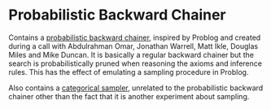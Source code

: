 # Probabilistic Backward Chainer

Contains a [probabilistic backward chainer](prob-chaining.metta),
inspired by Problog and created during a call with Abdulrahman Omar,
Jonathan Warrell, Matt Ikle, Douglas Miles and Mike Duncan.  It is
basically a regular backward chainer but the search is
probabilistically pruned when reasoning the axioms and inference
rules.  This has the effect of emulating a sampling procedure in
Problog.

Also contains a [categorical sampler](categorical-sampler.metta),
unrelated to the probabilistic backward chainer other than the fact
that it is another experiment about sampling.
